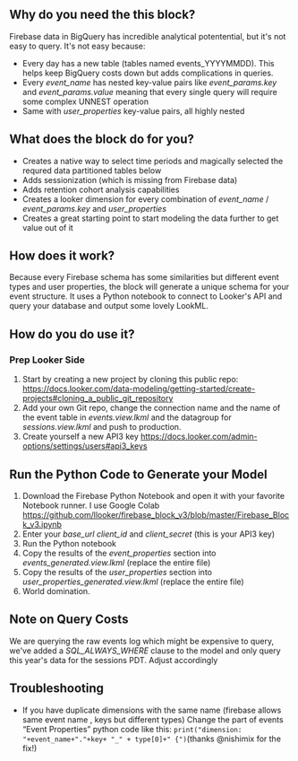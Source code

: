 ## Why do you need the this block?
Firebase data in BigQuery has incredible analytical potentential, but it's not easy to query. It's not easy because:

* Every day has a new table (tables named events_YYYYMMDD). This helps keep BigQuery costs down but adds complications in queries.
* Every _event_name_ has nested key-value pairs like _event_params.key_ and _event_params.value_ meaning that every single query will require some complex UNNEST operation
* Same with _user_properties_ key-value pairs, all highly nested

## What does the block do for you?

* Creates a native way to select time periods and magically selected the requred data partitioned tables below
* Adds sessionization (which is missing from Firebase data)
* Adds retention cohort analysis capabilities
* Creates a looker dimension for every combination of _event_name_ / _event_params.key_ and _user_properties_
* Creates a great starting point to start modeling the data further to get value out of it

## How does it work?
Because every Firebase schema has some similarities but different event types and user properties, the block will generate a unique schema for your event structure. It uses a Python notebook to connect to Looker's API and query your database and output some lovely LookML.

## How do you do use it?

### Prep Looker Side

1. Start by creating a new project by cloning this public repo: https://docs.looker.com/data-modeling/getting-started/create-projects#cloning_a_public_git_repository
2. Add your own Git repo, change the connection name and the name of the event table in _events.view.lkml_ and the datagroup for _sessions.view.lkml_ and push to production.
3. Create yourself a new API3 key https://docs.looker.com/admin-options/settings/users#api3_keys

## Run the Python Code to Generate your Model

1. Download the Firebase Python Notebook and open it with your favorite Notebook runner. I use Google Colab https://github.com/llooker/firebase_block_v3/blob/master/Firebase_Block_v3.ipynb
2. Enter your _base_url_ _client_id_ and _client_secret_  (this is your API3 key)
3. Run the Python notebook
4. Copy the results of the _event_properties_ section into _events_generated.view.lkml_ (replace the entire file)
5. Copy the results of the _user_properties_ section into _user_properties_generated.view.lkml_ (replace the entire file)
6. World domination.

## Note on Query Costs
We are querying the raw events log which might be expensive to query, we've added a _SQL_ALWAYS_WHERE_ clause to the model and only query this year's data for the sessions PDT. Adjust accordingly

## Troubleshooting

* If you have duplicate dimensions with the same name (firebase allows same event name , keys but different types)
Change the part of events “Event Properties” python code  like this:
 `print("dimension: "+event_name+"."+key+ "_" + type[0]+" {")`(thanks @nishimix for the fix!)
